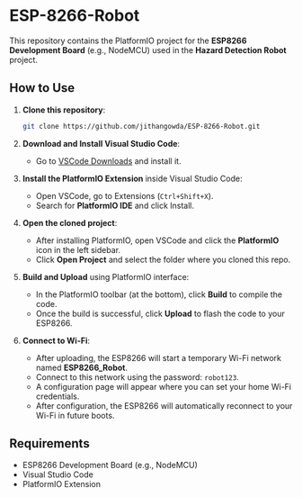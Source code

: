 # ESP-8266-Robot

This repository contains the PlatformIO project for the **ESP8266 Development Board** (e.g., NodeMCU) used in the **Hazard Detection Robot** project.

## How to Use

1. **Clone this repository**:
    ```bash
    git clone https://github.com/jithangowda/ESP-8266-Robot.git
    ```

2. **Download and Install Visual Studio Code**:
    - Go to [VSCode Downloads](https://code.visualstudio.com/Download) and install it.

3. **Install the PlatformIO Extension** inside Visual Studio Code:
    - Open VSCode, go to Extensions (`Ctrl+Shift+X`).
    - Search for **PlatformIO IDE** and click Install.

4. **Open the cloned project**:
    - After installing PlatformIO, open VSCode and click the **PlatformIO** icon in the left sidebar.
    - Click **Open Project** and select the folder where you cloned this repo.

5. **Build and Upload** using PlatformIO interface:
    - In the PlatformIO toolbar (at the bottom), click **Build** to compile the code.
    - Once the build is successful, click **Upload** to flash the code to your ESP8266.

6. **Connect to Wi-Fi**:
    - After uploading, the ESP8266 will start a temporary Wi-Fi network named **ESP8266_Robot**.
    - Connect to this network using the password: `robot123`.
    - A configuration page will appear where you can set your home Wi-Fi credentials.
    - After configuration, the ESP8266 will automatically reconnect to your Wi-Fi in future boots.

## Requirements

- ESP8266 Development Board (e.g., NodeMCU)
- Visual Studio Code
- PlatformIO Extension

